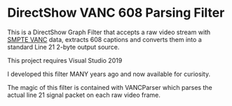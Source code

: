 # DirectShow VANC 608 Parsing Filter

This is a DirectShow Graph Filter that accepts a raw video stream with [SMPTE VANC](https://pub.smpte.org/pub/st334-1/st0334-1-2015.pdf) data, extracts 608 captions and converts them into a standard Line 21 2-byte output source. 

This project requires Visual Studio 2019 

I developed this filter MANY years ago and now available for curiosity. 

The magic of this filter is contained with VANCParser which parses the actual line 21 signal packet on each raw video frame.  

